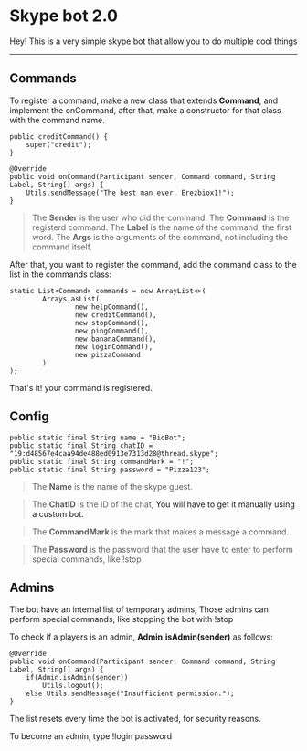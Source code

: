 Skype bot 2.0
===================


Hey!
This is a very simple skype bot that allow you to do multiple cool things

----------

Commands
-------------

To register a command, make a new class that extends **Command**, and implement the onCommand,
after that, make a constructor for that class with the command name.  

    public creditCommand() {
        super("credit");
    }
    
    @Override
    public void onCommand(Participant sender, Command command, String Label, String[] args) {
        Utils.sendMessage("The best man ever, Erezbiox1!");
    }

> The **Sender** is the user who did the command.
> The **Command** is the registerd command.
> The **Label** is the name of the command, the first word.
> The **Args** is the arguments of the command, not including the command itself. 

After that, you want to register the command, add the command class to the list in the commands class:

    static List<Command> commands = new ArrayList<>(
            Arrays.asList(
                    new helpCommand(),
                    new creditCommand(),
                    new stopCommand(),
                    new pingCommand(),
                    new bananaCommand(),
                    new loginCommand(),
                    new pizzaCommand
            )
    );


That's it! your command is registered.

Config
-------------

    public static final String name = "BioBot";
    public static final String chatID =         "19:d48567e4caa94de488ed0913e7313d28@thread.skype";
    public static final String commandMark = "!";
    public static final String password = "Pizza123";

> The **Name** is the name of the skype guest.       

> The **ChatID** is the ID of the chat, <a herf="https://github.com/Erezbiox1/SkypeChatID">You will have to get it manually using a custom bot.</a>      

> The **CommandMark** is the mark that makes a message a command.    

> The **Password** is the password that the user have to enter to perform special commands, like !stop    

Admins
-------------

The bot have an internal list of temporary admins, Those admins can perform special commands, like stopping the bot with !stop

To check if a players is an admin, **Admin.isAdmin(sender)** as follows:

    @Override
    public void onCommand(Participant sender, Command command, String Label, String[] args) {
        if(Admin.isAdmin(sender))
            Utils.logout();
        else Utils.sendMessage("Insufficient permission.");
    }


The list resets every time the bot is activated, for security reasons.

To become an admin, type !login password
 
